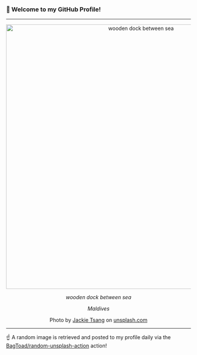 ### 👋 Welcome to my GitHub Profile!

----

<div align="center">
  <img width="720" src="https://images.unsplash.com/photo-1511545922313-ff50d69d1173?crop=entropy&cs=tinysrgb&fit=max&fm=jpg&ixid=M3w1NTI0OTR8MHwxfHJhbmRvbXx8fHx8fHx8fDE3MTE2MDYxNDB8&ixlib=rb-4.0.3&q=80&w=1080" alt="wooden dock between sea">
  
  <em>wooden dock between sea</em>
  
  <em>Maldives</em>
  
  Photo by [Jackie Tsang](null) on [unsplash.com](https://unsplash.com/)
</div>

----

☝️ A random image is retrieved and posted to my profile daily via the [BagToad/random-unsplash-action](https://github.com/BagToad/random-unsplash-action) action!
